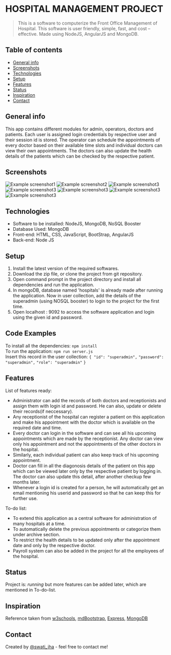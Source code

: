 # HOSPITAL MANAGEMENT PROJECT
> This is a software to computerize the Front Office Management of Hospital. This software  is user friendly, simple, fast, and cost – effective. Made using NodeJS, AngularJS and MongoDB.

## Table of contents
* [General info](#general-info)
* [Screenshots](#screenshots)
* [Technologies](#technologies)
* [Setup](#setup)
* [Features](#features)
* [Status](#status)
* [Inspiration](#inspiration)
* [Contact](#contact)

## General info
This app contains different modules for admin, operators, doctors and patients. Each user is assigned login credentials by respective user and their session id is stored. The operator can schedule the appointments of every doctor based on their available time slots and individual doctors can view their own appointments. The doctors can also update the health details of the patients which can be checked by the respective patient. 

## Screenshots
![Example screenshot1](./img/screenshot1.png)
![Example screenshot2](./img/screenshot2.png)
![Example screenshot3](./img/screenshot3.png)
![Example screenshot3](./img/screenshot4.png)
![Example screenshot3](./img/screenshot5.png)
![Example screenshot3](./img/screenshot6.png)
![Example screenshot3](./img/screenshot7.png)

## Technologies
* Software to be installed: NodeJS, MongoDB, NoSQL Booster
* Database Used: MongoDB
* Front-end: HTML, CSS, JavaScript, BootStrap, AngularJS
* Back-end: Node JS

## Setup
1. Install the latest version of the required softwares.
2. Download the zip file, or clone the project from git repository.
3. Open command prompt in the project directory and install all dependencies and run the application.
4. In mongoDB, database named 'hospitals' is already made after running the application. Now in user collection, add the details of the superadmin (using NOSQL booster) to login to the project for the first time.
5. Open localhost : 9092 to access the software application and login using the given id and password.



## Code Examples
To install all the dependencies:
`npm install`
\
To run the application:
`npm run server.js`
\
Insert this record in the user collection:
`{ "id": "superadmin",`
    `"password": "superadmin",`
    `"role": "superadmin"`
`}`


 

## Features
List of features ready: 
* Administrator can add the records of both doctors and receptionists and assign them with login id and password. He can also, update or delete their records(if neccessary).
* Any receptionist of the hospital can register a patient on this application and make his appointment with the doctor which is available on the required date and time. 
* Every doctor can login in the software and can see all his upcoming appointments which are made by the receptionist. Any doctor can view only his appointment and not the appointments of the other doctors in the hospital.
* Similarly, each individual patient can also keep track of his upcoming appointment. 
* Doctor can fill in all the diagonosis details of the patient on this app which can be viewed later only by the respective patient by logging in. The doctor can also update this detail, after another checkup few months later.
* Whenever a login id is created for a person, he will automatically get an email mentioning his userid and password so that he can keep this for further use. 



To-do list:
* To extend this application  as a central software for administration of many hospitals at a time.
* To automatically delete the previous appointments or categorize them under archive section. 
* To restrict the health details to be updated only after the appointment date and only by the respective doctor.
* Payroll system can also be added in the project for all the employees of the hospital.  



## Status
Project is: _running_ but more features can be added later, which are mentioned in To-do-list.

## Inspiration
Reference taken from [w3schools](https://www.w3schools.com/), [mdBootstrap](https://mdbootstrap.com/), 
[Express](https://expressjs.com/en/api.html), [MongoDB](https://docs.mongodb.com/) 

## Contact
Created by [@swati_jha](https://linkedin.com/in/swati-jha-97586714b) - feel free to contact me!